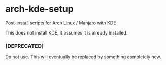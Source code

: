 # arch-kde-setup
Post-install scripts for Arch Linux / Manjaro with KDE

This does not install KDE, it assumes it is already installed.


### [DEPRECATED]

Do not use. This will eventually be replaced by something completely new.
